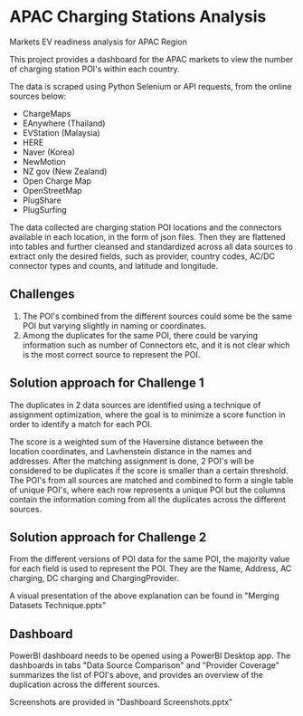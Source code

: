 # APAC Charging Stations Analysis
Markets EV readiness analysis for APAC Region 

This project provides a dashboard for the APAC markets to view the number of charging station POI's within each country.

The data is scraped using Python Selenium or API requests, from the online sources below:
  - ChargeMaps
  - EAnywhere (Thailand)
  - EVStation (Malaysia)  
  - HERE 
  - Naver (Korea)  
  - NewMotion  
  - NZ gov (New Zealand)  
  - Open Charge Map
  - OpenStreetMap
  - PlugShare
  - PlugSurfing

The data collected are charging station POI locations and the connectors available in each location, in the form of json files.
Then they are flattened into tables and further cleansed and standardized across all data sources to extract only the desired fields, such as provider, country codes, AC/DC connector types and counts, and latitude and longitude.

## Challenges
1. The POI's combined from the different sources could some be the same POI but varying slightly in naming or coordinates. 
2. Among the duplicates for the same POI, there could be varying information such as number of Connectors etc, and it is not clear which is the most correct source to represent the POI.

## Solution approach for Challenge 1
The duplicates in 2 data sources are identified using a technique of assignment optimization, where the goal is to minimize a score function in order to identify a match for each POI.

The score is a weighted sum of the Haversine distance between the location coordinates, and Lavhenstein distance in the names and addresses.
After the matching assignment is done, 2 POI's will be considered to be duplicates if the score is smaller than a certain threshold.
The POI's from all sources are matched and combined to form a single table of unique POI's, where each row represents a unique POI but the columns contain the information coming from all the duplicates across the different sources.

## Solution approach for Challenge 2
From the different versions of POI data for the same POI, the majority value for each field is used to represent the POI. 
They are the Name, Address, AC charging, DC charging and ChargingProvider.

A visual presentation of the above explanation can be found in "Merging Datasets Technique.pptx"

## Dashboard
PowerBI dashboard needs to be opened using a PowerBI Desktop app.
The dashboards in tabs "Data Source Comparison" and "Provider Coverage" summarizes the list of POI's above, and provides an overview of the duplication across the different sources.

Screenshots are provided in "Dashboard Screenshots.pptx"
